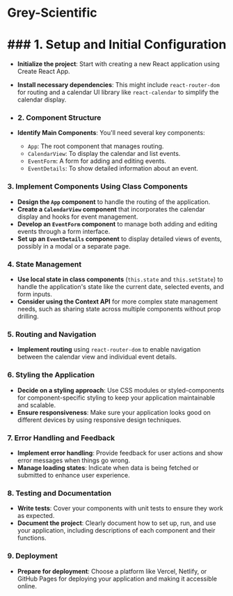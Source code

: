 # Grey-Scientific
# ### 1. Setup and Initial Configuration

- **Initialize the project**: Start with creating a new React application using Create React App.
- **Install necessary dependencies**: This might include `react-router-dom` for routing and a calendar UI library like `react-calendar` to simplify the calendar display.
- ### 2. Component Structure

- **Identify Main Components**: You'll need several key components:
    - `App`: The root component that manages routing.
    - `CalendarView`: To display the calendar and list events.
    - `EventForm`: A form for adding and editing events.
    - `EventDetails`: To show detailed information about an event.

### 3. Implement Components Using Class Components

- **Design the `App` component** to handle the routing of the application.
- **Create a `CalendarView` component** that incorporates the calendar display and hooks for event management.
- **Develop an `EventForm` component** to manage both adding and editing events through a form interface.
- **Set up an `EventDetails` component** to display detailed views of events, possibly in a modal or a separate page.

### 4. State Management

- **Use local state in class components** (`this.state` and `this.setState`) to handle the application's state like the current date, selected events, and form inputs.
- **Consider using the Context API** for more complex state management needs, such as sharing state across multiple components without prop drilling.

### 5. Routing and Navigation

- **Implement routing** using `react-router-dom` to enable navigation between the calendar view and individual event details.

### 6. Styling the Application

- **Decide on a styling approach**: Use CSS modules or styled-components for component-specific styling to keep your application maintainable and scalable.
- **Ensure responsiveness**: Make sure your application looks good on different devices by using responsive design techniques.

### 7. Error Handling and Feedback

- **Implement error handling**: Provide feedback for user actions and show error messages when things go wrong.
- **Manage loading states**: Indicate when data is being fetched or submitted to enhance user experience.

### 8. Testing and Documentation

- **Write tests**: Cover your components with unit tests to ensure they work as expected.
- **Document the project**: Clearly document how to set up, run, and use your application, including descriptions of each component and their functions.

### 9. Deployment

- **Prepare for deployment**: Choose a platform like Vercel, Netlify, or GitHub Pages for deploying your application and making it accessible online.
